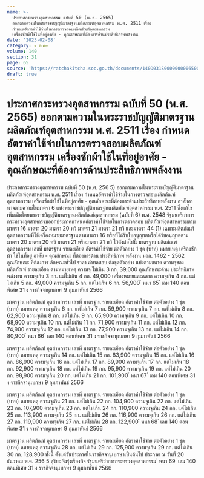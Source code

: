 ```yaml
---
name: >-
  ประกาศกระทรวงอุตสาหกรรม ฉบับที่ 50 (พ.ศ. 2565)
  ออกตามความในพระราชบัญญัติมาตรฐานผลิตภัณฑ์อุตสาหกรรม พ.ศ. 2511 เรื่อง
  กำหนดอัตราค่าใช้จ่ายในการตรวจสอบผลิตภัณฑ์อุตสาหกรรม
  เครื่องซักผ้าใช้ในที่อยู่อาศัย - คุณลักษณะที่ต้องการด้านประสิทธิภาพพลังงาน
date: '2023-02-08'
category: ง พิเศษ
volume: 140
section: 31
page: 65
source: 'https://ratchakitcha.soc.go.th/documents/140D031S0000000006500.pdf'
draft: true
---
```


# ประกาศกระทรวงอุตสาหกรรม ฉบับที่ 50 (พ.ศ. 2565) ออกตามความในพระราชบัญญัติมาตรฐานผลิตภัณฑ์อุตสาหกรรม พ.ศ. 2511 เรื่อง กำหนดอัตราค่าใช้จ่ายในการตรวจสอบผลิตภัณฑ์อุตสาหกรรม เครื่องซักผ้าใช้ในที่อยู่อาศัย - คุณลักษณะที่ต้องการด้านประสิทธิภาพพลังงาน

ประกาศกระทรวงอุตสาหกรรม ฉบับที่ 50 (พ.ศ. 256 5) ออกตามความในพระราชบัญญัติมาตรฐานผลิตภัณฑ์อุตสาหกรรม พ.ศ. 2511 เรื่อง กำหนดอัตราค่าใช้จ่ายในการตรวจสอบผลิตภัณฑ์อุตสาหกรรม เครื่องซักผ้าใช้ในที่อยู่อาศัย - คุณลักษณะที่ต้องการด้านประสิทธิภาพพลังงาน อาศัยอานาจตามความในมาตรา 6 แห่งพระราชบัญญัติมาตรฐานผลิตภัณฑ์อุตสาหกรรม พ.ศ. 2511 ซึ่งแก้ไขเพิ่มเติมโดยพระราชบัญญัติมาตรฐานผลิตภัณฑ์อุตสาหกรรม (ฉบับที่ 6) พ.ศ. 2548 รัฐมนตรีว่าการกระทรวงอุตสาหกรรมออกประกาศกาหนดอัตราค่าใช้จ่ายในการตรวจสอบ ผลิตภัณฑ์อุตสาหกรรมตามมาตรา 16 มาตรา 20 มาตรา 20 ทวิ มาตรา 21 มาตรา 21 ทวิ และมาตรา 44 (1) เฉพาะผลิตภัณฑ์อุตสาหกรรมที่ใช้เครื่องหมายมาตรฐานตามมาตรา 16 หรือที่ได้รับใบอนุญาตหรือได้รับอนุญาตตามมาตรา 20 มาตรา 20 ทวิ มาตรา 21 หรือมาตรา 21 ทวิ ไว้ดังต่อไปนี้ มาตรฐาน ผลิตภัณฑ์ อุตสาหกรรม เลขที่ มาตรฐาน รายละเอียด อัตราค่าใช้จ่าย ต่อตัวอย่าง 1 ชุด (บาท) หมายเหตุ เครื่องซักผ้า ใช้ในที่อยู่ อาศัย - คุณลักษณะ ที่ต้องการด้าน ประสิทธิภาพ พลังงาน มอก. 1462 - 2562 คุณลักษณะ ที่ต้องการ ลักษณะทั่วไป ราคา ค่าทดสอบ ต่อชุดตัวอย่าง แบ่งตามขนาด ความจุของ ผลิตภัณฑ์ รายละเอียด ตามหมายเหตุ ความจุ ไม่เกิน 3 กก. 39,000 คุณลักษณะด้าน ประสิทธิภาพ พลังงาน ความจุเกิน 3 กก. แต่ไม่เกิน 4 กก. 49,000 เครื่องหมายและฉลาก ความจุเกิน 4 กก. แต่ไม่เกิน 5 กก. 49,000 ความจุเกิน 5 กก. แต่ไม่เกิน 6 กก. 56,900 ้ หนา 65 ่ เลม 140 ตอนพิเศษ 31 ง ราชกิจจานุเบกษา 9 กุมภาพันธ์ 2566

มาตรฐาน ผลิตภัณฑ์ อุตสาหกรรม เลขที่ มาตรฐาน รายละเอียด อัตราค่าใช้จ่าย ต่อตัวอย่าง 1 ชุด (บาท) หมายเหตุ ความจุเกิน 6 กก. แต่ไม่เกิน 7 กก. 59,900 ความจุเกิน 7 กก. แต่ไม่เกิน 8 กก. 62,900 ความจุเกิน 8 กก. แต่ไม่เกิน 9 กก. 65,900 ความจุเกิน 9 กก. แต่ไม่เกิน 10 กก. 68,900 ความจุเกิน 10 กก. แต่ไม่เกิน 11 กก. 71,900 ความจุเกิน 11 กก. แต่ไม่เกิน 12 กก. 74,900 ความจุเกิน 12 กก. แต่ไม่เกิน 13 กก. 77,900 ความจุเกิน 13 กก. แต่ไม่เกิน 14 กก. 80,900 ้ หนา 66 ่ เลม 140 ตอนพิเศษ 31 ง ราชกิจจานุเบกษา 9 กุมภาพันธ์ 2566

มาตรฐาน ผลิตภัณฑ์ อุตสาหกรรม เลขที่ มาตรฐาน รายละเอียด อัตราค่าใช้จ่าย ต่อตัวอย่าง 1 ชุด (บาท) หมายเหตุ ความจุเกิน 14 กก. แต่ไม่เกิน 15 กก. 83,900 ความจุเกิน 15 กก. แต่ไม่เกิน 16 กก. 86,900 ความจุเกิน 16 กก. แต่ไม่เกิน 17 กก. 89,900 ความจุเกิน 17 กก. แต่ไม่เกิน 18 กก. 92,900 ความจุเกิน 18 กก. แต่ไม่เกิน 19 กก. 95,900 ความจุเกิน 19 กก. แต่ไม่เกิน 20 กก. 98,900 ความจุเกิน 20 กก. แต่ไม่เกิน 21 กก. 101,900 ้ หนา 67 ่ เลม 140 ตอนพิเศษ 31 ง ราชกิจจานุเบกษา 9 กุมภาพันธ์ 2566

มาตรฐาน ผลิตภัณฑ์ อุตสาหกรรม เลขที่ มาตรฐาน รายละเอียด อัตราค่าใช้จ่าย ต่อตัวอย่าง 1 ชุด (บาท) หมายเหตุ ความจุเกิน 21 กก. แต่ไม่เกิน 22 กก. 104,900 ความจุเกิน 22 กก. แต่ไม่เกิน 23 กก. 107,900 ความจุเกิน 23 กก. แต่ไม่เกิน 24 กก. 110,900 ความจุเกิน 24 กก. แต่ไม่เกิน 25 กก. 113,900 ความจุเกิน 25 กก. แต่ไม่เกิน 26 กก. 116,900 ความจุเกิน 26 กก. แต่ไม่เกิน 27 กก. 119,900 ความจุเกิน 27 กก. แต่ไม่เกิน 28 กก. 122,900 ้ หนา 68 ่ เลม 140 ตอนพิเศษ 31 ง ราชกิจจานุเบกษา 9 กุมภาพันธ์ 2566

มาตรฐาน ผลิตภัณฑ์ อุตสาหกรรม เลขที่ มาตรฐาน รายละเอียด อัตราค่าใช้จ่าย ต่อตัวอย่าง 1 ชุด (บาท) หมายเหตุ ความจุเกิน 28 กก. แต่ไม่เกิน 29 กก. 125,900 ความจุเกิน 29 กก. แต่ไม่เกิน 30 กก. 128,900 ทั้งนี้ ตั้งแต่วันประกาศในราชกิจจานุเบกษาเป็นต้นไป ประกาศ ณ วันที่ 20 ธันวาคม พ.ศ. 256 5 สุริยะ จึงรุ่งเรืองกิจ รัฐมนตรีว่าการกระทรวงอุตสาหกรรม ้ หนา 69 ่ เลม 140 ตอนพิเศษ 31 ง ราชกิจจานุเบกษา 9 กุมภาพันธ์ 2566
